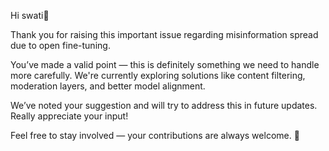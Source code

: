 Hi swati👋

Thank you for raising this important issue regarding misinformation spread due to open fine-tuning.

You’ve made a valid point — this is definitely something we need to handle more carefully. We're currently exploring solutions like content filtering, moderation layers, and better model alignment.

We’ve noted your suggestion and will try to address this in future updates. Really appreciate your input!

Feel free to stay involved — your contributions are always welcome. 🙌
